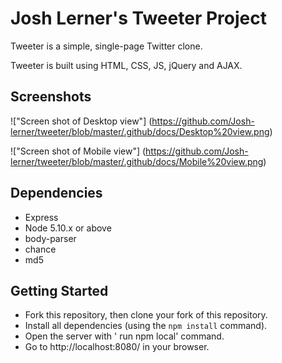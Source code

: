 # Josh Lerner's Tweeter Project

Tweeter is a simple, single-page Twitter clone.

Tweeter is built using HTML, CSS, JS, jQuery and AJAX.

## Screenshots

!["Screen shot of Desktop view"] (https://github.com/Josh-lerner/tweeter/blob/master/.github/docs/Desktop%20view.png)


!["Screen shot of Mobile view"] (https://github.com/Josh-lerner/tweeter/blob/master/.github/docs/Mobile%20view.png)

## Dependencies

- Express
- Node 5.10.x or above
- body-parser
- chance 
- md5


## Getting Started
- Fork this repository, then clone your fork of this repository.
- Install all dependencies (using the `npm install` command).
- Open the server with ' run npm local' command.
- Go to http://localhost:8080/ in your browser.
